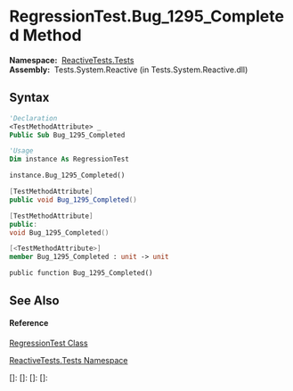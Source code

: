 # RegressionTest.Bug\_1295\_Completed Method

**Namespace:**  [ReactiveTests.Tests](ReactiveTests.Tests\ReactiveTests.Tests.md)  
**Assembly:**  Tests.System.Reactive (in Tests.System.Reactive.dll)

## Syntax

```vb
'Declaration
<TestMethodAttribute> _
Public Sub Bug_1295_Completed
```

```vb
'Usage
Dim instance As RegressionTest

instance.Bug_1295_Completed()
```

```csharp
[TestMethodAttribute]
public void Bug_1295_Completed()
```

```c++
[TestMethodAttribute]
public:
void Bug_1295_Completed()
```

```fsharp
[<TestMethodAttribute>]
member Bug_1295_Completed : unit -> unit 
```

```jscript
public function Bug_1295_Completed()
```

## See Also

#### Reference

[RegressionTest Class](RegressionTest\RegressionTest.md)

[ReactiveTests.Tests Namespace](ReactiveTests.Tests\ReactiveTests.Tests.md)

[]: 
[]: 
[]: 
[]: 